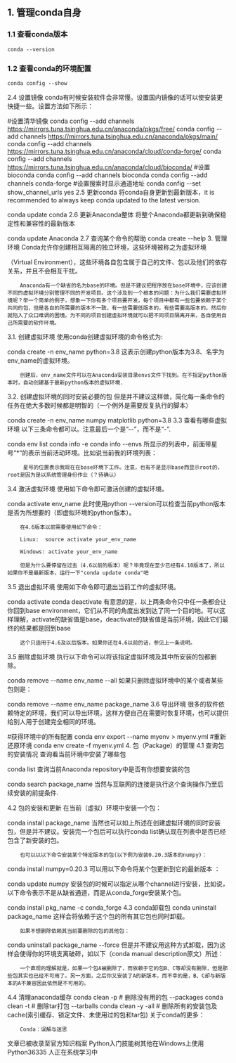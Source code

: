 
## 1. 管理conda自身
### 1.1 查看conda版本
```
conda --version
```

### 1.2 查看conda的环境配置

```
conda config --show
```





 2.4 设置镜像
        conda有时候安装软件会非常慢。设置国内镜像的话可以使安装更快捷一些。设置方法如下所示：

#设置清华镜像
conda config --add channels https://mirrors.tuna.tsinghua.edu.cn/anaconda/pkgs/free/
conda config --add channels https://mirrors.tuna.tsinghua.edu.cn/anaconda/pkgs/main/
conda config --add channels https://mirrors.tuna.tsinghua.edu.cn/anaconda/cloud/conda-forge/
conda config --add channels https://mirrors.tuna.tsinghua.edu.cn/anaconda/cloud/bioconda/
#设置bioconda
conda config --add channels bioconda
conda config --add channels conda-forge
#设置搜索时显示通道地址
conda config --set show_channel_urls yes
2.5 更新conda
将conda自身更新到最新版本，it is recommended to always keep conda updated to the latest version.         

conda update conda
2.6 更新Anaconda整体
将整个Anaconda都更新到确保稳定性和兼容性的最新版本

conda update Anaconda
2.7 查询某个命令的帮助 
conda create --help
3. 管理环境
        Conda允许你创建相互隔离的独立环境，这些环境被称之为虚拟环境

（Virtual Environment），这些环境各自包含属于自己的文件、包以及他们的依存关系，并且不会相互干扰。

        Anaconda有一个缺省的名为base的环境。但是不建议把程序放在base环境中，应该创建不同的虚拟环境分别管理不同的开发项目。这个涉及到一个根本的问题：为什么我们需要虚拟环境呢？举一个简单的例子，想象一下你有多个项目要开发，每个项目中都有一些包要依赖于某个共同的包，但是各自的所需要的版本不一致，有一些需要低版本的，有些需要高版本的。然后你就陷入了众口难调的困境。为不同的项目创建虚拟环境就可以把不同项目隔离开来，各自使用自己所需要的软件环境。

3.1. 创建虚拟环境
        使用conda创建虚拟环境的命令格式为:

conda create -n env_name python=3.8
        这表示创建python版本为3.8、名字为env_name的虚拟环境。

        创建后，env_name文件可以在Anaconda安装目录envs文件下找到。在不指定python版本时，自动创建基于最新python版本的虚拟环境.      

3.2. 创建虚拟环境的同时安装必要的包
        但是并不建议这样做，简化每一条命令的任务在绝大多数时候都是明智的（一个例外是需要反复执行的脚本）

conda create -n env_name numpy matplotlib python=3.8
3.3 查看有哪些虚拟环境
        以下三条命令都可以。注意最后一个是”--”，而不是“-”.

conda env list
conda info -e
conda info --envs
       所显示的列表中，前面带星号“*“的表示当前活动环境。比如说当前我的环境列表：



         星号的位置表示我现在在base环境下工作。注意，也有不是显示base而显示root的，root是因为是以系统管理身份作业（？待确认）

3.4 激活虚拟环境
        使用如下命令即可激活创建的虚拟环境。

conda activate env_name
        此时使用python --version可以检查当前python版本是否为所想要的（即虚拟环境的python版本）。

        在4.6版本以前需要使用如下命令：

        Linux:  source activate your_env_name

        Windows: activate your_env_name

        但是为什么要停留在过去（4.6以前的版本）呢？毕竟现在至少已经有4.10版本了，所以如果你不是最新版本，运行一下"conda update conda"吧



3.5 退出虚拟环境
        使用如下命令即可退出当前工作的虚拟环境。

conda activate
conda deactivate
        有意思的是，以上两条命令只中任一条都会让你回到base environment，它们从不同的角度出发到达了同一个目的地。可以这样理解，activate的缺省值是base，deactivate的缺省值是当前环境，因此它们最终的结果都是回到base

        这个只适用于4.6及以后版本。如果你还在4.6以前的话，参见上一条说明。

3.5 删除虚拟环境
        执行以下命令可以将该指定虚拟环境及其中所安装的包都删除。

conda remove --name env_name --all
        如果只删除虚拟环境中的某个或者某些包则是：

conda remove --name env_name  package_name
3.6 导出环境 
        很多的软件依赖特定的环境，我们可以导出环境，这样方便自己在需要时恢复环境，也可以提供给别人用于创建完全相同的环境。

#获得环境中的所有配置
conda env export --name myenv > myenv.yml
#重新还原环境
conda env create -f  myenv.yml
4. 包（Package）的管理
4.1 查询包的安装情况
        查询看当前环境中安装了哪些包

conda list
        查询当前Anaconda repository中是否有你想要安装的包

conda search package_name
        当然与互联网的连接是执行这个查询操作乃至后续安装的前提条件.

4.2 包的安装和更新
        在当前（虚拟）环境中安装一个包：

conda install package_name
       当然也可以如上所述在创建虚拟环境的同时安装包，但是并不建议。安装完一个包后可以执行conda list确认现在列表中是否已经包含了新安装的包。

        也可以以以下命令安装某个特定版本的包(以下例为安装0.20.3版本的numpy)：

conda install numpy=0.20.3
        可以用以下命令将某个包更新到它的最新版本 ：

conda update numpy
        安装包的时候可以指定从哪个channel进行安装，比如说，以下命令表示不是从缺省通道，而是从conda_forge安装某个包。

conda install pkg_name -c conda_forge
4.3 conda卸载包
conda uninstall package_name
        这样会将依赖于这个包的所有其它包也同时卸载。

        如果不想删除依赖其当前要删除的包的其他包：

conda uninstall package_name --force
      但是并不建议用这种方式卸载，因为这样会使得你的环境支离破碎，如以下（conda manual  description原文）所述：



        一个直观的理解就是，如果一个包A被删除了，而依赖于它的包B、C等却没有删除，但是那些包其实也已经不可用了。另一方面，之后你又安装了A的新版本，而不幸的是，B、C却与新版本的A不兼容因此依然是不可用的。

4.4 清理anaconda缓存
conda clean -p      # 删除没有用的包 --packages
conda clean -t      # 删除tar打包 --tarballs
conda clean -y -all # 删除所有的安装包及cache(索引缓存、锁定文件、未使用过的包和tar包)
        关于conda的更多：

        Conda：误解与迷思

文章已被收录至官方知识档案
Python入门技能树其他在Windows上使用Python36335 人正在系统学习中


